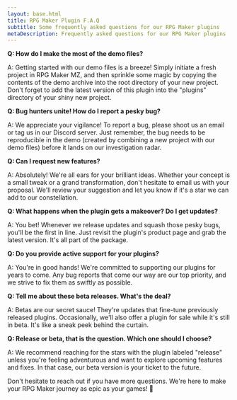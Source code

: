 ```yaml
---
layout: base.html
title: RPG Maker Plugin F.A.Q
subtitle: Some frequently asked questions for our RPG Maker plugins
metaDescription: Frequently asked questions for our RPG Maker plugins
---
```


**Q: How do I make the most of the demo files?**

A: Getting started with our demo files is a breeze! Simply initiate a fresh project in RPG Maker MZ, and then sprinkle some magic by copying the contents of the demo archive into the root directory of your new project. Don't forget to add the latest version of this plugin into the "plugins" directory of your shiny new project.

**Q: Bug hunters unite! How do I report a pesky bug?**

A: We appreciate your vigilance! To report a bug, please shoot us an email or tag us in our Discord server. Just remember, the bug needs to be reproducible in the demo (created by combining a new project with our demo files) before it lands on our investigation radar.

**Q: Can I request new features?**

A: Absolutely! We're all ears for your brilliant ideas. Whether your concept is a small tweak or a grand transformation, don't hesitate to email us with your proposal. We'll review your suggestion and let you know if it's a star we can add to our constellation.

**Q: What happens when the plugin gets a makeover? Do I get updates?**

A: You bet! Whenever we release updates and squash those pesky bugs, you'll be the first in line. Just revisit the plugin's product page and grab the latest version. It's all part of the package.

**Q: Do you provide active support for your plugins?**

A: You're in good hands! We're committed to supporting our plugins for years to come. Any bug reports that come our way are our top priority, and we strive to fix them as swiftly as possible.

**Q: Tell me about these beta releases. What's the deal?**

A: Betas are our secret sauce! They're updates that fine-tune previously released plugins. Occasionally, we'll also offer a plugin for sale while it's still in beta. It's like a sneak peek behind the curtain.

**Q: Release or beta, that is the question. Which one should I choose?**

A: We recommend reaching for the stars with the plugin labeled "release" unless you're feeling adventurous and want to explore upcoming features and fixes. In that case, our beta version is your ticket to the future.

Don't hesitate to reach out if you have more questions. We're here to make your RPG Maker journey as epic as your games! 🌟
